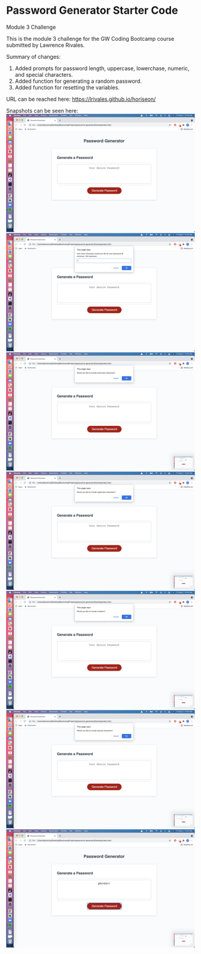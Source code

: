 # Password Generator Starter Code

Module 3 Challenge

This is the module 3 challenge for the GW Coding Bootcamp course submitted by Lawrence Rivales.

Summary of changes:
1.  Added prompts for password length, uppercase, lowerchase, numeric, and special characters.
2.  Added function for generating a random password.
3.  Added function for resetting the variables.

URL can be reached here: https://lrivales.github.io/horiseon/

Snapshots can be seen here:
![Start](snapshots/start.png)
![Prompt-1](snapshots/prompt-1.png)
![Prompt-2](snapshots/prompt-2.png)
![Prompt-3](snapshots/prompt-3.png)
![Prompt-4](snapshots/prompt-4.png)
![Prompt-5](snapshots/prompt-5.png)
![Generated-Password](snapshots/password-gen.png)